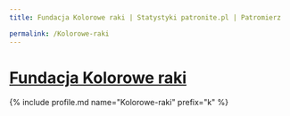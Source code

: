 ```yaml
---
title: Fundacja Kolorowe raki | Statystyki patronite.pl | Patromierz

permalink: /Kolorowe-raki
---
```


# [Fundacja Kolorowe raki](https://patronite.pl/Kolorowe-raki)

{% include profile.md name="Kolorowe-raki" prefix="k" %}
